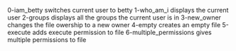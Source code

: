 0-iam_betty switches current user to betty
1-who_am_i displays the current user
2-groups displays all the groups the current user is in
3-new_owner changes the file owership to a new owner
4-empty creates an empty file
5-execute adds execute permission to file
6-multiple_permissions gives multiple permissions to file 
